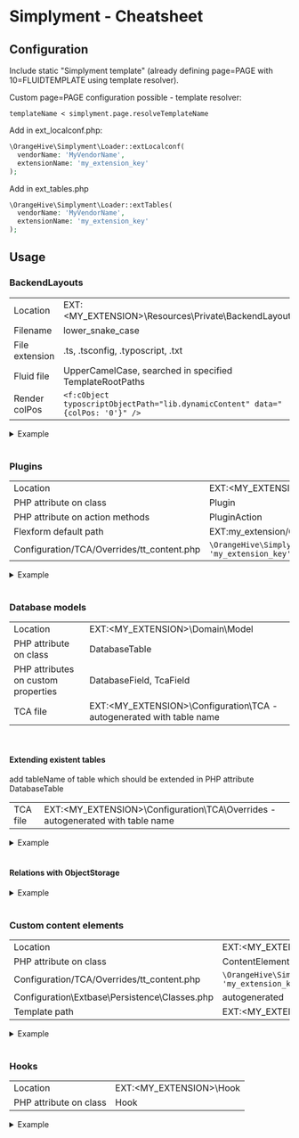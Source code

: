 # Simplyment - Cheatsheet

## Configuration
Include static "Simplyment template" (already defining page=PAGE with 10=FLUIDTEMPLATE using template resolver).

Custom page=PAGE configuration possible - template resolver:
```typoscript
templateName < simplyment.page.resolveTemplateName
```

Add in ext_localconf.php:
```php
\OrangeHive\Simplyment\Loader::extLocalconf(
  vendorName: 'MyVendorName',
  extensionName: 'my_extension_key'
);
```
Add in ext_tables.php
```php
\OrangeHive\Simplyment\Loader::extTables(
  vendorName: 'MyVendorName',
  extensionName: 'my_extension_key'
);
```


## Usage

### BackendLayouts

|                |                                                         |
|----------------|---------------------------------------------------------|
| Location       | EXT:<MY_EXTENSION>\Resources\Private\BackendLayouts     |
| Filename       | lower_snake_case                                        |
| File extension | .ts, .tsconfig, .typoscript, .txt                       |
| Fluid file     | UpperCamelCase, searched in specified TemplateRootPaths |
| Render colPos  | ``<f:cObject typoscriptObjectPath="lib.dynamicContent" data="{colPos: '0'}" />`` |


<details>
  <summary>Example</summary>

```typoscript
{
    title = My title
    description = My template description
    icon = EXT:my_extension/Resources/Public/Images/BackendLayouts/default.png
    config {
        backend_layout {
            colCount = 1
            rowCount = 1
            rows {
                1 {
                    columns {
                        1 {
                            name = LLL:EXT:my_extension/Resources/Private/Language/locallang_be.xlf:backend_layout.column.normal
                            colPos = 0
                        }
                    }
                }
            }
        }
    }
}
```
</details>

<br />

### Plugins

|                                            |                                                                |
|--------------------------------------------|----------------------------------------------------------------|
| Location                                   | EXT:<MY_EXTENSION>\Classes\Controller                          |
| PHP attribute on class                     | Plugin                                                         |
| PHP attribute on action methods            | PluginAction                                                   |
| Flexform default path                      | EXT:my_extension/Configuration/FlexForms/MyPluginName.xml      |
| Configuration/TCA/Overrides/tt_content.php | ``\OrangeHive\Simplyment\Loader::tcaTtContentOverrides('MyVendorName', 'my_extension_key'); ``  |


<details>
  <summary>Example</summary>

```php
#[Plugin(
    name: 'MyPlugin',
    description: 'MyDescription (could be an LLL)'
)]
class PluginTestController extends ActionController
{

    #[PluginAction(pluginName: 'MyPlugin', noCache: true)]
    public function indexAction()
    {
    }
```

</details>

<br />

### Database models

|                                    |                                                                      |
|------------------------------------|----------------------------------------------------------------------|
| Location                           | EXT:<MY_EXTENSION>\Domain\Model                                      |
| PHP attribute on class             | DatabaseTable                                                        |
| PHP attributes on custom properties | DatabaseField, TcaField                                              |
| TCA file | EXT:<MY_EXTENSION>\Configuration\TCA - autogenerated with table name |

<br />

#### Extending existent tables
add tableName of table which should be extended in PHP attribute DatabaseTable


|                                    |                                                                                |
|------------------------------------|------------------------------------------------------------------|
| TCA file | EXT:<MY_EXTENSION>\Configuration\TCA\Overrides - autogenerated with table name |

<details>
  <summary>Example</summary>

```php
<?php

namespace MyVendor\MyExtension\Domain\Model;

use OrangeHive\Simplyment\Attributes\DatabaseField;
use OrangeHive\Simplyment\Attributes\DatabaseTable;
use OrangeHive\Simplyment\Attributes\TcaField;
use TYPO3\CMS\Extbase\DomainObject\AbstractEntity;

#[DatabaseTable(
    tableName: 'pages' // extending table 'pages'
)]
class Page extends AbstractEntity
{

    protected string $title = ''; // already existent field title

    #[DatabaseField(type: 'text')]
    #[TcaField]
    protected string $txMyField; // custom field

    /**
     * @return string
     */
    public function getTitle(): string
    {
        return $this->title;
    }

    /**
     * @return string
     */
    public function getTxMyField(): string
    {
        return $this->txMyField;
    }

}
```
</details>

<br />

#### Relations with ObjectStorage

<details>
  <summary>Example</summary>

```php
/**
 * @var \TYPO3\CMS\Extbase\Persistence\ObjectStorage<\MyVendor\MyExtension\Domain\Model\MySubModel>
 */
#[DatabaseField(sql: 'int')]
#[TcaField(
    label: 'Sub models',
    type: TcaFieldTypeEnum::INLINE,
    targetClass: TestSubModel::class
)]
```
protected ObjectStorage $subModels;
</details>

<br />

### Custom content elements

|                                               |                                                                                               |
|-----------------------------------------------|-----------------------------------------------------------------------------------------------|
| Location                                      | EXT:<MY_EXTENSION>\Domain\Model\Content                                                       |
| PHP attribute on class                        | ContentElement                                                                                |
| Configuration/TCA/Overrides/tt_content.php    | ``\OrangeHive\Simplyment\Loader::tcaTtContentOverrides('MyVendorName', 'my_extension_key'); `` |
 | Configuration\Extbase\Persistence\Classes.php | autogenerated |
 | Template path | EXT:<MY_EXTENSION>/Resources/Privat/Templates/Content/ |

<details>
  <summary>Example</summary>

```php

<?php

namespace MyVendor\MyExtension\Domain\Model\Content;

use OrangeHive\Simplyment\Attributes\ContentElement;
use OrangeHive\Simplyment\Attributes\DatabaseField;
use OrangeHive\Simplyment\Attributes\TcaField;
use OrangeHive\Simplyment\Enumeration\TcaFieldTypeEnum;
use TYPO3\CMS\Extbase\DomainObject\AbstractEntity;

#[ContentElement(
    name: 'Teaser'
)]
class Teaser extends AbstractEntity
{

    protected string $header = ''; // use already existent header field

    #[TcaField(
        type: TcaFieldTypeEnum::TEXT,
        config: [
            'enableRichtext' => true,
        ]
    )]
    protected string $bodytext = ''; // use already existent bodytext field and define it as type='text' with richtext enabled

    #[TcaField(
        type: TcaFieldTypeEnum::TEXT,
        config: [
            'enableRichtext' => true,
        ]
    )]
    #[DatabaseField(type: 'mediumtext')]
    protected string $txAdditionalText = ''; // create custom field tx_additional_text and define it as type='text' with richtext enabled

    /**
     * @return string
     */
    public function getHeader(): string
    {
        return $this->header;
    }

    /**
     * @return string
     */
    public function getBodytext(): string
    {
        return $this->bodytext;
    }

    /**
     * @return string
     */
    public function getTxAdditionalText(): string
    {
        return $this->txAdditionalText;
    }

}
```

</details>

<br />

### Hooks

|                                               |                                       |
|-----------------------------------------------|---------------------------------------|
| Location                                      | EXT:<MY_EXTENSION>\Hook |
| PHP attribute on class | Hook |

<details>
  <summary>Example</summary>

```php
#[Hook(identifier: 'TYPO3_CONF_VARS/SC_OPTIONS/BackendLayoutDataProvider', key: 'simplyment')]
class BackendLayoutDataProvider implements DataProviderInterface
{

}
```

</details>